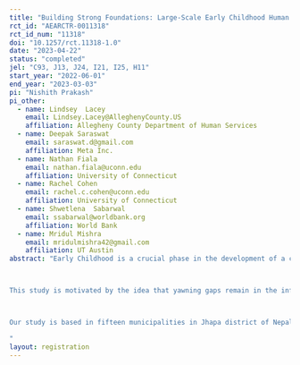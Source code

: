 ```yaml
---
title: "Building Strong Foundations: Large-Scale Early Childhood Human Capital Formation in Nepal"
rct_id: "AEARCTR-0011318"
rct_id_num: "11318"
doi: "10.1257/rct.11318-1.0"
date: "2023-04-22"
status: "completed"
jel: "C93, J13, J24, I21, I25, H11"
start_year: "2022-06-01"
end_year: "2023-03-03"
pi: "Nishith Prakash"
pi_other:
  - name: Lindsey  Lacey
    email: Lindsey.Lacey@AlleghenyCounty.US
    affiliation: Allegheny County Department of Human Services
  - name: Deepak Saraswat
    email: saraswat.d@gmail.com
    affiliation: Meta Inc.
  - name: Nathan Fiala
    email: nathan.fiala@uconn.edu
    affiliation: University of Connecticut
  - name: Rachel Cohen
    email: rachel.c.cohen@uconn.edu
    affiliation: University of Connecticut
  - name: Shwetlena  Sabarwal
    email: ssabarwal@worldbank.org
    affiliation: World Bank
  - name: Mridul Mishra
    email: mridulmishra42@gmail.com
    affiliation: UT Austin
abstract: "Early Childhood is a crucial phase in the development of a child. Approximately 200 million children under the age of five years in developing nations have development deficits (Engle et al. 2007).  Doepke et al. (2019) argues that these development deficits may pass on to the next generation, creating a vicious poverty trap. These early deficits may take the form of stunting or malnutrition, as well as the form of lags in cognitive and non-cognitive behaviors. Since early interaction with parents and teachers are important determinants of cognitive and socio-emotional aspects of children (Shonkoff et al. 2000), it is important  that we study the knowledge and skill levels of parent and teachers in the developing economies to improve the nature of interaction between children and their surroundings.

This study is motivated by the idea that yawning gaps remain in the information levels of Early Childhood Development (henceforth, ECD) teachers, and parents, in the developing countries, on the importance of early childhood, especially in the marginalized communities. We intervene at two levels. First, we train the teacher in the ECD classroom on the best practices of early childhood in the treatment arm. Second, we provide an information nudge on these best practices to the primary caregivers of our sample students in the treatment group.  By primary caregiver, we mean the parent or guardian who spends the most time with the child in our sample. As part of our intervention, we successfully conduct twenty sessions for caregivers of kids in our sample over a period of six months. These sessions are led by the trained professionals (either teachers or facilitators) covering a range of topics in early childhood development including stimulation, hygiene, nutrition, disability, etc., and were designed by Seto Gurans, a pioneer non-governmental organization working in early childhood development in Nepal. We also vary the treatment by supplementing the trained teacher with contract licensing of trained helpers, in-classroom and out-classroom.

Our study is based in fifteen municipalities in Jhapa district of Nepal. We carried out randomization at the school level, and mapped teachers from these schools to their respective ECD sections’ kids. These kids form the sample points for our study. We have a total of 201 schools in this study with 150 belonging to the treatment, and 51 to the control. 
"
layout: registration
---
```


